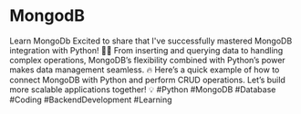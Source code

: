 # MongodB
Learn MongoDb
Excited to share that I've successfully mastered MongoDB integration with Python! 🐍💾  From inserting and querying data to handling complex operations, MongoDB’s flexibility combined with Python’s power makes data management seamless. 🔥  Here’s a quick example of how to connect MongoDB with Python and perform CRUD operations. Let’s build more scalable applications together! 💡  #Python #MongoDB #Database #Coding #BackendDevelopment #Learning
